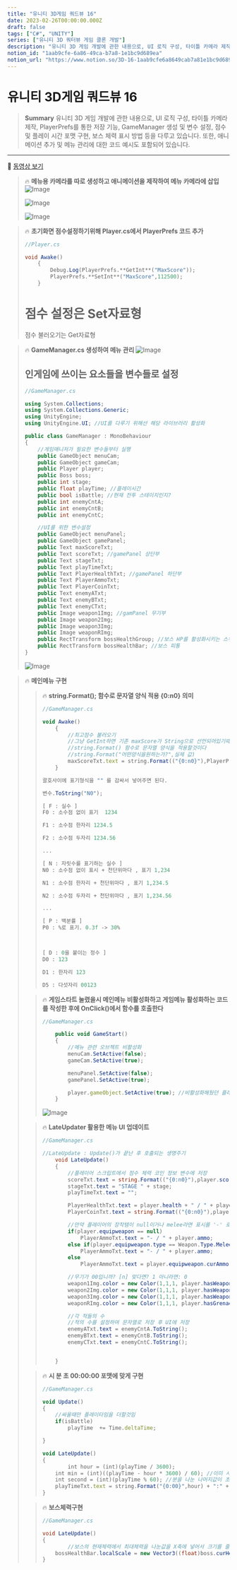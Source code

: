 ```yaml
---
title: "유니티 3D게임 쿼드뷰 16"
date: 2023-02-26T00:00:00.000Z
draft: false
tags: ["C#", "UNITY"]
series: ["유니티 3D 쿼터뷰 게임 클론 개발"]
description: "유니티 3D 게임 개발에 관한 내용으로, UI 로직 구성, 타이틀 카메라 제작, PlayerPrefs를 통한 저장 기능, GameManager 생성 및 변수 설정, 점수 및 플레이 시간 포맷 구현, 보스 체력 표시 방법 등을 다루고 있습니다. 또한, 애니메이션 추가 및 메뉴 관리에 대한 코드 예시도 포함되어 있습니다."
notion_id: "1aab9cfe-6a86-49ca-b7a8-1e1bc9d689ea"
notion_url: "https://www.notion.so/3D-16-1aab9cfe6a8649cab7a81e1bc9d689ea"
---
```


# 유니티 3D게임 쿼드뷰 16

> **Summary**
> 유니티 3D 게임 개발에 관한 내용으로, UI 로직 구성, 타이틀 카메라 제작, PlayerPrefs를 통한 저장 기능, GameManager 생성 및 변수 설정, 점수 및 플레이 시간 포맷 구현, 보스 체력 표시 방법 등을 다루고 있습니다. 또한, 애니메이션 추가 및 메뉴 관리에 대한 코드 예시도 포함되어 있습니다.

---

🎥 [동영상 보기](https://www.youtube.com/watch?v=7B9BsVnG8D8&list=PLO-mt5Iu5TeYkrBzWKuTCl6IUm_bA6BKy&index=16)

> 🔥 **메뉴용 카메라를 따로 생성하고 애니메이션을 제작하여 메뉴 카메라에 삽입**
> ![Image](image_eb7b1272a7ff.png)
>
> ![Image](image_487550fdc63d.png)
>
> ![Image](image_f97af2f39db4.png)
>
>

> 🔥 **초기화면 점수설정하기위해 Player.cs에서 PlayerPrefs 코드 추가**
> ```c#
> //Player.cs
>
> void Awake()
>     {
>         Debug.Log(PlayerPrefs.**GetInt**("MaxScore"));
>         PlayerPrefs.**SetInt**("MaxScore",112500);
>     }
> ```
>
> # 점수 설정은 Set자료형
> 점수 불러오기는 Get자료형
>
>

> 🔥 **GameManager.cs 생성하여 메뉴 관리**
> ![Image](image_f666484ccc02.png)
>
> ## 인게임에 쓰이는 요소들을 변수들로 설정
>
> ```c#
> //GameManager.cs
>
> using System.Collections;
> using System.Collections.Generic;
> using UnityEngine;
> using UnityEngine.UI; //UI를 다루기 위해선 해당 라이브러리 활성화
>
> public class GameManager : MonoBehaviour
> {
>     //게임매니저가 필요한 변수들부터 실행
>     public GameObject menuCam;
>     public GameObject gameCam;
>     public Player player;
>     public Boss boss;
>     public int stage;
>     public float playTime; //플레이시간
>     public bool isBattle; //현재 전투 스테이지인지?
>     public int enemyCntA;
>     public int enemyCntB;
>     public int enemyCntC;
>
>     //UI를 위한 변수설정
>     public GameObject menuPanel;
>     public GameObject gamePanel;
>     public Text maxScoreTxt;
>     public Text scoreTxt; //gamePanel 상단부
>     public Text stageTxt;
>     public Text playTimeTxt;
>     public Text PlayerHealthTxt; //gamePanel 하단부
>     public Text PlayerAmmoTxt;
>     public Text PlayerCoinTxt;
>     public Text enemyATxt;
>     public Text enemyBTxt;
>     public Text enemyCTxt;
>     public Image weapon1Img; //gamPanel 무기부
>     public Image weapon2Img;
>     public Image weapon3Img;
>     public Image weaponRImg;
>     public RectTransform bossHealthGroup; //보스 HP를 활성화시키는 스위치
>     public RectTransform bossHealthBar; //보스 피통
> }
> ```
>
> ![Image](image_88a5b621e695.png)
>
>

> 🔥 **메인메뉴 구현**
> > 🔥 **string.Format(); 함수로 문자열 양식 적용 {0:n0} 의미**
> > ```javascript
> > //GameManager.cs
> >
> > void Awake() 
> >     {
> >         //최고점수 불러오기
> >         //그냥 GetInt하면 기존 maxScore가 String으로 선언되어있기때문에
> >         //string.Format() 함수로 문자열 양식을 적용할것이다
> >         //string.Format("어떤양식을원하는가?",실제 값)
> >         maxScoreTxt.text = string.Format(("{0:n0}"),PlayerPrefs.GetInt("MaxScore"));
> >     }
> > ```
> >
> > ```c#
> > 괄호사이에 표기형식을 "" 를 감싸서 넣어주면 된다.
> >
> > 변수.ToString("N0"); 
> >
> > [ F : 실수 ]
> > F0 : 소수점 없이 표기  1234
> >
> > F1 : 소수점 한자리 1234.5
> >
> > F2 : 소수점 두자리 1234.56
> >
> > ...
> >
> > [ N : 자릿수를 표기하는 실수 ]
> > N0 : 소수점 없이 표시 + 천단위마다 , 표기 1,234
> >
> > N1 : 소수점 한자리 + 천단위마다 , 표기 1,234.5
> >
> > N2 : 소수점 두자리 + 천단위마다 , 표기 1,234.56
> >
> > ...
> >
> > [ P : 백분률 ]
> > P0 : %로 표기. 0.3f -> 30%
> >
> >
> >
> > [ D : 0을 붙이는 정수 ]
> > D0 : 123
> >
> > D1 : 한자리 123
> >
> > D5 : 다섯자리 00123
> > ```
> >
> >
>
> > 🔥 **게임스타트 눌렸을시 메인메뉴 비활성화하고 게임메뉴 활성화하는 코드를 작성한 후에 OnClick()에서 함수를 호출한다**
> > ```javascript
> > //GameManager.cs
> >
> >     public void GameStart()
> >     {
> >         //메뉴 관련 오브젝트 비활성화
> >         menuCam.SetActive(false);
> >         gameCam.SetActive(true);
> >
> >         menuPanel.SetActive(false);
> >         gamePanel.SetActive(true);
> >
> >         player.gameObject.SetActive(true); //비활성화해뒀던 플레이어 오브젝트 활성화
> >     }
> > ```
> >
> > ![Image](image_39e2ac4e67a6.png)
> >
> >
>
> > 🔥 **LateUpdater 활용한 메뉴 UI 업데이트**
> > ```c#
> > //GameManager.cs
> >
> > //LateUpdate : Update()가 끝난 후 호출되는 생명주기
> >     void LateUpdate() 
> >     {
> >         //플레이어 스크립트에서 점수 체력 코인 정보 변수에 저장
> >         scoreTxt.text = string.Format(("{0:n0}"),player.score);
> >         stageTxt.text = "STAGE " + stage;
> >         playTimeTxt.text = "";
> >
> >         PlayerHealthTxt.text = player.health + " / " + player.maxHealth;
> >         PlayerCoinTxt.text = string.Format(("{0:n0}"),player.coin);
> >
> >         //만약 플레이어의 장착템이 null이거나 melee라면 표시를 '-' 로 표기
> >         if(player.equipweapon == null)
> >             PlayerAmmoTxt.text = "- / " + player.ammo;
> >         else if(player.equipweapon.type == Weapon.Type.Melee)
> >             PlayerAmmoTxt.text = "- / " + player.ammo;
> >         else
> >             PlayerAmmoTxt.text = player.equipweapon.curAmmo + " / " + player.ammo;
> >
> >         //무기가 00입니까? [n] 맞다면? 1 아니라면: 0
> >         weapon1Img.color = new Color(1,1,1, player.hasWeapons[0] ? 1 : 0); //망치
> >         weapon2Img.color = new Color(1,1,1, player.hasWeapons[1] ? 1 : 0); //권총
> >         weapon3Img.color = new Color(1,1,1, player.hasWeapons[2] ? 1 : 0); //서브머신건
> >         weaponRImg.color = new Color(1,1,1, player.hasGrenades > 0 ? 1 : 0); //수류탄이 0개보단 많다
> >
> >         //각 적들의 수
> >         //적의 수를 설정하여 문자열로 저장 후 UI에 저장
> >         enemyATxt.text = enemyCntA.ToString();
> >         enemyBTxt.text = enemyCntB.ToString();
> >         enemyCTxt.text = enemyCntC.ToString();
> >
> >
> >     }
> > ```
> >
> >
>
> > 🔥 **시 분 초 00:00:00 포맷에 맞게 구현**
> > ```javascript
> > //GameManager.cs
> >
> > void Update()
> > {
> >     //싸울때만 플레이타임을 더할것임
> >     if(isBattle)
> >         playTime  += Time.deltaTime;
> >
> > }
> >
> > void LateUpdate()
> > {
> > 		int hour = (int)(playTime / 3600);
> >     int min = (int)((playTime - hour * 3600) / 60); //이미 시간단위로 나눴기 때문에 그 나눈값을 60으로 나눔
> >     int second = (int)(playTime % 60); //분을 나눈 나머지값이 초다
> >     playTimeTxt.text = string.Format("{0:00}",hour) + ":" + string.Format("{0:00}",min) + ":" + string.Format("{0:00}",second);
> > }
> > ```
> >
> >
>
> > 🔥 **보스체력구현**
> > ```c#
> > //GameManager.cs
> >
> > void LateUpdate()
> > {
> > 		//보스의 현재체력에서 최대체력을 나눈값을 X축에 넣어서 크기를 줄여준다
> >     bossHealthBar.localScale = new Vector3((float)boss.curHealth / boss.maxHealth,1,1);
> > }
> > ```
> >
> >
>
>
>

